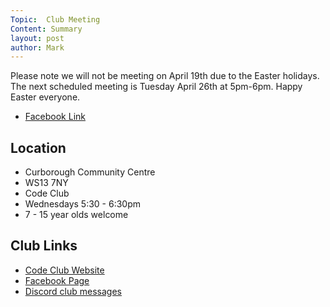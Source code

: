 ```yaml
---
Topic:  Club Meeting
Content: Summary
layout: post
author: Mark
---
```

Please note we will not be meeting on April 19th due to the Easter holidays. The next scheduled meeting is Tuesday April 26th at 5pm-6pm. Happy Easter everyone.



* [Facebook Link](https://www.facebook.com/1481985248595237/posts/4768058389987890/)

## Location

* Curborough Community Centre
* WS13 7NY
* Code Club
* Wednesdays 5:30 - 6:30pm
* 7 - 15 year olds welcome

## Club Links

* [Code Club Website](https://lichfield-code-club.github.io/)
* [Facebook Page](https://www.facebook.com/LichfieldCoders)
* [Discord club messages](https://discord.gg/szz6xGK)
